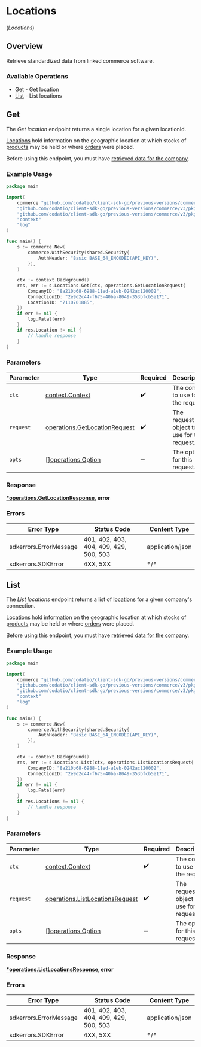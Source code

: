 # Locations
(*Locations*)

## Overview

Retrieve standardized data from linked commerce software.

### Available Operations

* [Get](#get) - Get location
* [List](#list) - List locations

## Get

The *Get location* endpoint returns a single location for a given locationId.

[Locations](https://docs.codat.io/commerce-api#/schemas/Location) hold information on the geographic location at which stocks of [products](https://docs.codat.io/commerce-api#/schemas/Product) may be held or where [orders](https://docs.codat.io/commerce-api#/schemas/Order) were placed.

Before using this endpoint, you must have [retrieved data for the company](https://docs.codat.io/codat-api#/operations/refresh-company-data).


### Example Usage

```go
package main

import(
	commerce "github.com/codatio/client-sdk-go/previous-versions/commerce/v3"
	"github.com/codatio/client-sdk-go/previous-versions/commerce/v3/pkg/models/shared"
	"github.com/codatio/client-sdk-go/previous-versions/commerce/v3/pkg/models/operations"
	"context"
	"log"
)

func main() {
    s := commerce.New(
        commerce.WithSecurity(shared.Security{
            AuthHeader: "Basic BASE_64_ENCODED(API_KEY)",
        }),
    )

    ctx := context.Background()
    res, err := s.Locations.Get(ctx, operations.GetLocationRequest{
        CompanyID: "8a210b68-6988-11ed-a1eb-0242ac120002",
        ConnectionID: "2e9d2c44-f675-40ba-8049-353bfcb5e171",
        LocationID: "7110701885",
    })
    if err != nil {
        log.Fatal(err)
    }
    if res.Location != nil {
        // handle response
    }
}
```

### Parameters

| Parameter                                                                          | Type                                                                               | Required                                                                           | Description                                                                        |
| ---------------------------------------------------------------------------------- | ---------------------------------------------------------------------------------- | ---------------------------------------------------------------------------------- | ---------------------------------------------------------------------------------- |
| `ctx`                                                                              | [context.Context](https://pkg.go.dev/context#Context)                              | :heavy_check_mark:                                                                 | The context to use for the request.                                                |
| `request`                                                                          | [operations.GetLocationRequest](../../pkg/models/operations/getlocationrequest.md) | :heavy_check_mark:                                                                 | The request object to use for the request.                                         |
| `opts`                                                                             | [][operations.Option](../../pkg/models/operations/option.md)                       | :heavy_minus_sign:                                                                 | The options for this request.                                                      |

### Response

**[*operations.GetLocationResponse](../../pkg/models/operations/getlocationresponse.md), error**

### Errors

| Error Type                             | Status Code                            | Content Type                           |
| -------------------------------------- | -------------------------------------- | -------------------------------------- |
| sdkerrors.ErrorMessage                 | 401, 402, 403, 404, 409, 429, 500, 503 | application/json                       |
| sdkerrors.SDKError                     | 4XX, 5XX                               | \*/\*                                  |

## List

The *List locations* endpoint returns a list of [locations](https://docs.codat.io/commerce-api#/schemas/Location) for a given company's connection.

[Locations](https://docs.codat.io/commerce-api#/schemas/Location) hold information on the geographic location at which stocks of [products](https://docs.codat.io/commerce-api#/schemas/Product) may be held or where [orders](https://docs.codat.io/commerce-api#/schemas/Order) were placed.

Before using this endpoint, you must have [retrieved data for the company](https://docs.codat.io/codat-api#/operations/refresh-company-data).
    

### Example Usage

```go
package main

import(
	commerce "github.com/codatio/client-sdk-go/previous-versions/commerce/v3"
	"github.com/codatio/client-sdk-go/previous-versions/commerce/v3/pkg/models/shared"
	"github.com/codatio/client-sdk-go/previous-versions/commerce/v3/pkg/models/operations"
	"context"
	"log"
)

func main() {
    s := commerce.New(
        commerce.WithSecurity(shared.Security{
            AuthHeader: "Basic BASE_64_ENCODED(API_KEY)",
        }),
    )

    ctx := context.Background()
    res, err := s.Locations.List(ctx, operations.ListLocationsRequest{
        CompanyID: "8a210b68-6988-11ed-a1eb-0242ac120002",
        ConnectionID: "2e9d2c44-f675-40ba-8049-353bfcb5e171",
    })
    if err != nil {
        log.Fatal(err)
    }
    if res.Locations != nil {
        // handle response
    }
}
```

### Parameters

| Parameter                                                                              | Type                                                                                   | Required                                                                               | Description                                                                            |
| -------------------------------------------------------------------------------------- | -------------------------------------------------------------------------------------- | -------------------------------------------------------------------------------------- | -------------------------------------------------------------------------------------- |
| `ctx`                                                                                  | [context.Context](https://pkg.go.dev/context#Context)                                  | :heavy_check_mark:                                                                     | The context to use for the request.                                                    |
| `request`                                                                              | [operations.ListLocationsRequest](../../pkg/models/operations/listlocationsrequest.md) | :heavy_check_mark:                                                                     | The request object to use for the request.                                             |
| `opts`                                                                                 | [][operations.Option](../../pkg/models/operations/option.md)                           | :heavy_minus_sign:                                                                     | The options for this request.                                                          |

### Response

**[*operations.ListLocationsResponse](../../pkg/models/operations/listlocationsresponse.md), error**

### Errors

| Error Type                             | Status Code                            | Content Type                           |
| -------------------------------------- | -------------------------------------- | -------------------------------------- |
| sdkerrors.ErrorMessage                 | 401, 402, 403, 404, 409, 429, 500, 503 | application/json                       |
| sdkerrors.SDKError                     | 4XX, 5XX                               | \*/\*                                  |